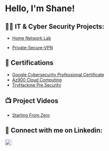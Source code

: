 <h1>Hello, I'm Shane!


<h2>👨‍💻 IT & Cyber Security Projects:</h2>
 
 - [Home Network Lab]()
 
 - [Private-Secure-VPN](https://github.com/ShaneMurtagh/Private-Secure-VPN/tree/main)

<h2>🏅 Certifications</h2>

- [Google Cybersecurity Professional Certificate](https://www.youtube.com/watch?v=a83ASGn_V_s)
- [Az900 Cloud Computing](https://www.youtube.com/watch?v=a83ASGn_V_s)
- [TryHackme Pre Security](https://tryhackme-certificates.s3-eu-west-1.amazonaws.com/THM-NBIDYTOJ6Q.pdf)


<h2>📺 Project Videos </h2>


- [ Starting From Zero]()



<h2> 🤳 Connect with me on Linkedin:</h2>


<img align="left" alt="JoshMadakor | LinkedIn" width="22px" src="https://cdn.jsdelivr.net/npm/simple-icons@v3/icons/linkedin.svg" />



[linkedin]: https://www.linkedin.com/in/shane-murtagh/
